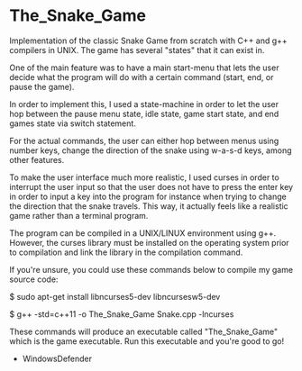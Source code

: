 # The_Snake_Game

Implementation of the classic Snake Game from scratch with C++ and g++ compilers in UNIX.
The game has several "states" that it can exist in. 

One of the main feature was to have a main start-menu that lets the user decide what the program 
will do with a certain command (start, end, or pause the game). 

In order to implement this, I used a state-machine in order to let the user hop between 
the pause menu state, idle state, game start state, and end games state via switch statement.

For the actual commands, the user can either hop between menus using number keys, change the direction 
of the snake using w-a-s-d keys, among other features.

To make the user interface much more realistic, I used curses in order to interrupt the user input so
that the user does not have to press the enter key in order to input a key into the program for instance 
when trying to change the direction that the snake travels. 
This way, it actually feels like a realistic game rather than a terminal program. 

The program can be compiled in a UNIX/LINUX environment using g++. 
However, the curses library must be installed on the operating system prior to compilation 
and link the library in the compilation command. 

If you're unsure, you could use these commands below to compile my game source code:


$ sudo apt-get install libncurses5-dev libncursesw5-dev

$ g++ -std=c++11 -o The_Snake_Game Snake.cpp -lncurses

These commands will produce an executable called "The_Snake_Game" which is the game executable. 
Run this executable and you're good to go!

- WindowsDefender
